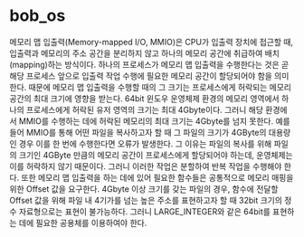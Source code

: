 # bob_os
 메모리 맵 입출력(Memory-mapped I/O, MMIO)은 CPU가 입출력 장치에 접근할 때, 입출력과 메모리의 주소 공간을 분리하지 않고 하나의 메모리 공간에 취급하여 배치(mapping)하는 방식이다. 하나의 프로세스가 메모리 맵 입출력을 수행한다는 것은 곧 해당 프로세스 앞으로 입출력 작업 수행에 필요한 메모리 공간이 할당되어야 함을 의미한다. 때문에 메모리 맵 입출력을 수행할 때의 그 크기는 프로세스에게 허락되는 메모리 공간의 최대 크기에 영향을 받는다. 64bit 윈도우 운영체제 환경의 메모리 영역에서 하나의 프로세스에게 허락된 유저 영역의 크기는 최대 4Gbyte이다. 그러니 해당 환경에서 MMIO를 수행하는 데에 허락된 메모리의 최대 크기는 4Gbyte를 넘지 못한다. 
 예를 들어 MMIO를 통해 어떤 파일을 복사하고자 할 때 그 파일의 크기가 4GByte의 대용량인 경우 이를 한 번에 수행한다면 오류가 발생한다. 그 이유는 파일의 복사를 위해 파일의 크기인 4GByte 만큼의 메모리 공간이 프로세스에게 할당되어야 하는데, 운영체제는 이를 허락하지 않기 때문이다. 그러니 이러한 작업은 분할하여 반복 작업을 수행해야 한다.
 또한 메모리 맵 입출력을 하는 데에 있어 필요한 함수들은 공통적으로 메모리 매핑을 위한 Offset 값을 요구한다. 4Gbyte 이상 크기를 갖는 파일의 경우, 함수에 전달할 Offset 값을 위해 파일 내 4기가를 넘는 높은 주소를 표현하고자 할 때 32bit 크기의 정수 자료형으로는 표현이 불가능하다. 그러니 LARGE_INTEGER와 같은 64bit를 표현하는 데에 필요한 공용체를 이용하여야 한다.
